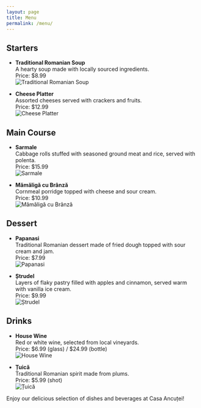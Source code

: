```yaml
---
layout: page
title: Menu
permalink: /menu/
---
```


## Starters

- **Traditional Romanian Soup**  
  A hearty soup made with locally sourced ingredients.  
  Price: $8.99  
  ![Traditional Romanian Soup](/assets/images/traditional_soup.jpg)

- **Cheese Platter**  
  Assorted cheeses served with crackers and fruits.  
  Price: $12.99  
  ![Cheese Platter](/assets/images/cheese_platter.jpg)

## Main Course

- **Sarmale**  
  Cabbage rolls stuffed with seasoned ground meat and rice, served with polenta.  
  Price: $15.99  
  ![Sarmale](/assets/images/sarmale.jpg)

- **Mămăligă cu Brânză**  
  Cornmeal porridge topped with cheese and sour cream.  
  Price: $10.99  
  ![Mămăligă cu Brânză](/assets/images/mamaliga.jpg)

## Dessert

- **Papanasi**  
  Traditional Romanian dessert made of fried dough topped with sour cream and jam.  
  Price: $7.99  
  ![Papanasi](/assets/images/papanasi.jpg)

- **Ștrudel**  
  Layers of flaky pastry filled with apples and cinnamon, served warm with vanilla ice cream.  
  Price: $9.99  
  ![Ștrudel](/assets/images/strudel.jpg)

## Drinks

- **House Wine**  
  Red or white wine, selected from local vineyards.  
  Price: $6.99 (glass) / $24.99 (bottle)  
  ![House Wine](/assets/images/house_wine.jpg)

- **Țuică**  
  Traditional Romanian spirit made from plums.  
  Price: $5.99 (shot)  
  ![Țuică](/assets/images/tuica.jpg)

Enjoy our delicious selection of dishes and beverages at Casa Ancuței!
